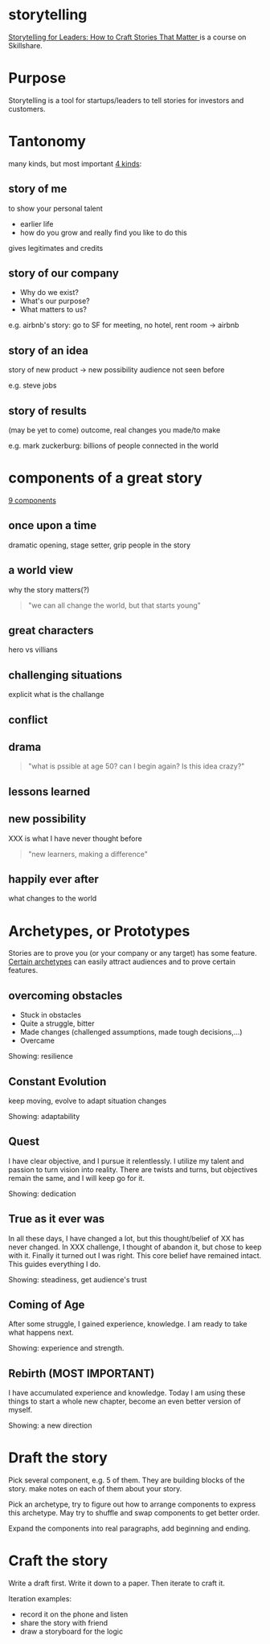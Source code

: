 # storytelling

[Storytelling for Leaders: How to Craft Stories That Matter
](http://skl.sh/2oJ0z3Q) is a course on Skillshare.

# Purpose

Storytelling is a tool for startups/leaders to tell stories for investors and customers.

# Tantonomy

many kinds, but most important [4 kinds](https://static.skillshare.com/uploads/attachment/1980968673/cbe64030/step_1_Choosing_your_story.pdf):

## story of me

to show your personal talent

- earlier life
- how do you grow and really find you like to do this 

gives legitimates and credits

## story of our company

- Why do we exist?
- What's our purpose?
- What matters to us?

e.g. airbnb's story: go to SF for meeting, no hotel, rent room -> airbnb

## story of an idea

story of new product -> new possibility audience not seen before

e.g. steve jobs 


## story of results

(may be yet to come) outcome, real changes you made/to make

e.g. mark zuckerburg: billions of people connected in the world 

# components of a great story

[9 components](https://static.skillshare.com/uploads/attachment/1980968673/2a46e14b/step_2_Components_of_story.pdf)

## once upon a time

dramatic opening, stage setter, grip people in the story

## a world view

why the story matters(?)

> "we can all change the world, but that starts young"

## great characters

hero vs villians

## challenging situations

explicit what is the challange

## conflict

## drama

> "what is pssible at age 50? can I begin again? Is this idea crazy?"

## lessons learned

## new possibility

XXX is what I have never thought before

> "new learners, making a difference"

## happily ever after

what changes to the world

# Archetypes, or Prototypes

Stories are to prove you (or your company or any target) has some feature. [Certain archetypes](https://static.skillshare.com/uploads/attachment/1980968673/dcb6d3e4/step_3_Story_archetypes.pdf) can easily attract audiences and to prove certain features.

## overcoming obstacles

- Stuck in obstacles
- Quite a struggle, bitter
- Made changes (challenged assumptions, made tough decisions,...)
- Overcame

Showing: resilience

## Constant Evolution

keep moving, evolve to adapt situation changes

Showing: adaptability

## Quest

I have clear objective, and I pursue it relentlessly. I utilize my talent and passion to turn vision into reality. There are twists and turns, but objectives remain the same, and I will keep go for it.

Showing: dedication

## True as it ever was

In all these days, I have changed a lot, but this thought/belief of XX has never changed. In XXX challenge, I thought of abandon it, but chose to keep with it. Finally it turned out I was right. This core belief have remained intact. This guides everything I do.

Showing: steadiness, get audience's trust

## Coming of Age

After some struggle, I gained experience, knowledge. I am ready to take what happens next. 

Showing: experience and strength.
 

## Rebirth (MOST IMPORTANT)

I have accumulated experience and knowledge. Today I am using these things to start a whole new chapter, become an even better version of myself.

Showing: a new direction

# Draft the story

Pick several component, e.g. 5 of them. They are building blocks of the story. make notes on each of them about your story.

Pick an archetype, try to figure out how to arrange components to express this archetype. May try to shuffle and swap components to get better order.

Expand the components into real paragraphs, add beginning and ending. 

# Craft the story

Write a draft first. Write it down to a paper. Then iterate to craft it.

Iteration examples:
- record it on the phone and listen
- share the story with friend
- draw a storyboard for the logic 